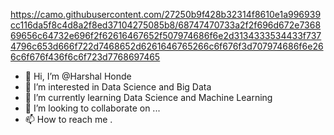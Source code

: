 https://camo.githubusercontent.com/27250b9f428b32314f8610e1a996939cc116da5f8c4d8a2f8ed37104275085b8/68747470733a2f2f696d672e736869656c64732e696f2f62616467652f507974686f6e2d3134333534433f7374796c653d666f722d7468652d6261646765266c6f676f3d707974686f6e266c6f676f436f6c6f723d7768697465


- 👋 Hi, I’m @Harshal Honde
- 👀 I’m interested in Data Science and Big Data 
- 🌱 I’m currently learning Data Science and Machine Learning 
- 💞️ I’m looking to collaborate on ...
- 📫 How to reach me .

<!---
Harry262000/Harry262000 is a ✨ special ✨ repository because its `README.md` (this file) appears on your GitHub profile.
You can click the Preview link to take a look at your changes.
--->
